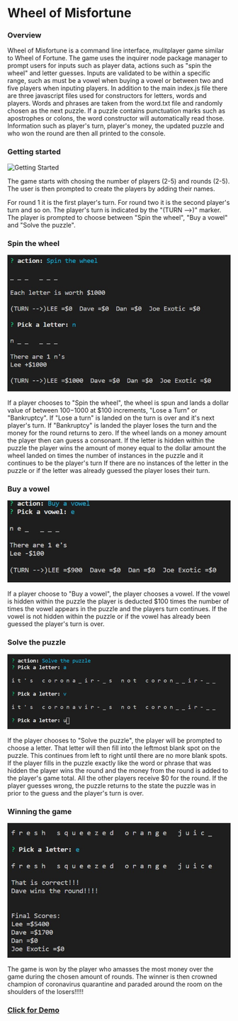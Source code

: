 # Wheel of Misfortune

### Overview

Wheel of Misfortune is a command line interface, mulitplayer game similar to Wheel of Fortune.  The game uses the inquirer node package manager to prompt users for inputs such as player data, actions such as "spin the wheel" and letter guesses.  Inputs are validated to be within a specific range, such as must be a vowel when buying a vowel or between two and five players when inputing players. In addition to the main index.js file there are three javascript files used for constructors for letters, words and players.  Words and phrases are taken from the word.txt file and randomly chosen as the next puzzle.  If a puzzle contains punctuation marks such as apostrophes or colons, the word constructor will automatically read those.  Information such as player's turn, player's money, the updated puzzle and who won the round are then all printed to the console.  



### Getting started
![Getting Started](images/start_game.jpg)


The game starts with chosing the number of players (2-5) and rounds (2-5).  The user is then prompted to create the players by adding their names.  

For round 1 it is the first player's turn.  For round two it is the second player's turn and so on.  The player's turn is indicated by the "(TURN -->)" marker. The player is prompted to choose between "Spin the wheel", "Buy a vowel" and "Solve the puzzle".

### Spin the wheel

![Spin the wheel](images/spinwheel.jpg)

If a player chooses to "Spin the wheel", the wheel is spun and lands a dollar value of between $100-$1000 at $100 increments, "Lose a Turn" or "Bankruptcy".  If "Lose a turn" is landed on the turn is over and it's next player's turn.  If "Bankruptcy" is landed the player loses the turn and the money for the round returns to zero.  If the wheel lands on a money amount the player then can guess a consonant.  If the letter is hidden within the puzzle the player wins the amount of money equal to the dollar amount the wheel landed on times the number of instances in the puzzle and it continues to be the player's turn  If there are no instances of the letter in the puzzle or if the letter was already guessed the player loses their turn.

### Buy a vowel

![Buy a vowel](images/buyvowel.jpg)

If a player choose to "Buy a vowel", the player chooses a vowel.  If the vowel is hidden within the puzzle the player is deducted $100 times the number of times the vowel appears in the puzzle and the players turn continues.  If the vowel is not hidden within the puzzle or if the vowel has already been guessed the player's turn is over.

### Solve the puzzle

![Solve the puzzle](images/solve.jpg)

If the player chooses to "Solve the puzzle", the player will be prompted to choose a letter.  That letter will then fill into the leftmost blank spot on the puzzle.  This continues from left to right until there are no more blank spots.  If the player fills in the puzzle exactly like the word or phrase that was hidden the player wins the round and the money from the round is added to the player's game total.  All the other players receive $0 for the round.  If the player guesses wrong, the puzzle returns to the state the puzzle was in prior to the guess and the player's turn is over.  

### Winning the game

![Solve the puzzle](images/gameover.jpg)

The game is won by the player who amasses the most money over the game during the chosen amount of rounds. The winner is then crowned champion of coronavirus quarantine and paraded around the room on the shoulders of the losers!!!!!   



### [Click for Demo](https://drive.google.com/file/d/1v5fYBae4V0ZxboAHCEQcVq6pmoWt0Noo/view)
